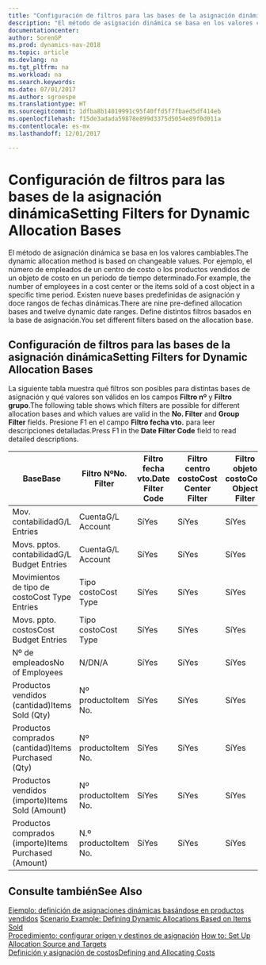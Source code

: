 ```yaml
---
title: "Configuración de filtros para las bases de la asignación dinámica"
description: "El método de asignación dinámica se basa en los valores cambiables. Por ejemplo, el número de empleados de un centro de costo o los productos vendidos de un objeto de costo en un periodo de tiempo determinado. Existen nueve bases predefinidas de asignación y doce rangos de fechas dinámicas. Define distintos filtros basados en la base de asignación."
documentationcenter: 
author: SorenGP
ms.prod: dynamics-nav-2018
ms.topic: article
ms.devlang: na
ms.tgt_pltfrm: na
ms.workload: na
ms.search.keywords: 
ms.date: 07/01/2017
ms.author: sgroespe
ms.translationtype: HT
ms.sourcegitcommit: 1dfba8b14019991c95f40ffd5f7fbaed5df414eb
ms.openlocfilehash: f15de3adada59878e899d3375d5054e89f0d011a
ms.contentlocale: es-mx
ms.lasthandoff: 12/01/2017

---
```

# <a name="setting-filters-for-dynamic-allocation-bases"></a><span data-ttu-id="404ab-106">Configuración de filtros para las bases de la asignación dinámica</span><span class="sxs-lookup"><span data-stu-id="404ab-106">Setting Filters for Dynamic Allocation Bases</span></span>
<span data-ttu-id="404ab-107">El método de asignación dinámica se basa en los valores cambiables.</span><span class="sxs-lookup"><span data-stu-id="404ab-107">The dynamic allocation method is based on changeable values.</span></span> <span data-ttu-id="404ab-108">Por ejemplo, el número de empleados de un centro de costo o los productos vendidos de un objeto de costo en un periodo de tiempo determinado.</span><span class="sxs-lookup"><span data-stu-id="404ab-108">For example, the number of employees in a cost center or the items sold of a cost object in a specific time period.</span></span> <span data-ttu-id="404ab-109">Existen nueve bases predefinidas de asignación y doce rangos de fechas dinámicas.</span><span class="sxs-lookup"><span data-stu-id="404ab-109">There are nine pre-defined allocation bases and twelve dynamic date ranges.</span></span> <span data-ttu-id="404ab-110">Define distintos filtros basados en la base de asignación.</span><span class="sxs-lookup"><span data-stu-id="404ab-110">You set different filters based on the allocation base.</span></span>  

## <a name="setting-filters-for-dynamic-allocation-bases"></a><span data-ttu-id="404ab-111">Configuración de filtros para las bases de la asignación dinámica</span><span class="sxs-lookup"><span data-stu-id="404ab-111">Setting Filters for Dynamic Allocation Bases</span></span>  
 <span data-ttu-id="404ab-112">La siguiente tabla muestra qué filtros son posibles para distintas bases de asignación y qué valores son válidos en los campos **Filtro nº** y **Filtro grupo**.</span><span class="sxs-lookup"><span data-stu-id="404ab-112">The following table shows which filters are possible for different allocation bases and which values are valid in the **No. Filter** and **Group Filter** fields.</span></span> <span data-ttu-id="404ab-113">Presione F1 en el campo **Filtro fecha vto.** para leer descripciones detalladas.</span><span class="sxs-lookup"><span data-stu-id="404ab-113">Press F1 in the **Date Filter Code** field to read detailed descriptions.</span></span>  

|<span data-ttu-id="404ab-114">**Base**</span><span class="sxs-lookup"><span data-stu-id="404ab-114">**Base**</span></span>|<span data-ttu-id="404ab-115">**Filtro Nº**</span><span class="sxs-lookup"><span data-stu-id="404ab-115">**No. Filter**</span></span>|<span data-ttu-id="404ab-116">**Filtro fecha vto.**</span><span class="sxs-lookup"><span data-stu-id="404ab-116">**Date Filter Code**</span></span>|<span data-ttu-id="404ab-117">**Filtro centro costo**</span><span class="sxs-lookup"><span data-stu-id="404ab-117">**Cost Center Filter**</span></span>|<span data-ttu-id="404ab-118">**Filtro objeto costo**</span><span class="sxs-lookup"><span data-stu-id="404ab-118">**Cost Object Filter**</span></span>|<span data-ttu-id="404ab-119">**Filtro grupo**</span><span class="sxs-lookup"><span data-stu-id="404ab-119">**Group Filter**</span></span>|  
|--------------|----------------------------------------|----------------------------------------------|------------------------------------------------|------------------------------------------------|------------------------------------------|  
|<span data-ttu-id="404ab-120">Mov. contabilidad</span><span class="sxs-lookup"><span data-stu-id="404ab-120">G/L Entries</span></span>|<span data-ttu-id="404ab-121">Cuenta</span><span class="sxs-lookup"><span data-stu-id="404ab-121">G/L Account</span></span>|<span data-ttu-id="404ab-122">Sí</span><span class="sxs-lookup"><span data-stu-id="404ab-122">Yes</span></span>|<span data-ttu-id="404ab-123">Sí</span><span class="sxs-lookup"><span data-stu-id="404ab-123">Yes</span></span>|<span data-ttu-id="404ab-124">Sí</span><span class="sxs-lookup"><span data-stu-id="404ab-124">Yes</span></span>|<span data-ttu-id="404ab-125">N/D</span><span class="sxs-lookup"><span data-stu-id="404ab-125">N/A</span></span>|  
|<span data-ttu-id="404ab-126">Movs. pptos. contabilidad</span><span class="sxs-lookup"><span data-stu-id="404ab-126">G/L Budget Entries</span></span>|<span data-ttu-id="404ab-127">Cuenta</span><span class="sxs-lookup"><span data-stu-id="404ab-127">G/L Account</span></span>|<span data-ttu-id="404ab-128">Sí</span><span class="sxs-lookup"><span data-stu-id="404ab-128">Yes</span></span>|<span data-ttu-id="404ab-129">Sí</span><span class="sxs-lookup"><span data-stu-id="404ab-129">Yes</span></span>|<span data-ttu-id="404ab-130">Sí</span><span class="sxs-lookup"><span data-stu-id="404ab-130">Yes</span></span>|<span data-ttu-id="404ab-131">Nombres pptos. contabilidad</span><span class="sxs-lookup"><span data-stu-id="404ab-131">G/L Budget Name</span></span>|  
|<span data-ttu-id="404ab-132">Movimientos de tipo de costo</span><span class="sxs-lookup"><span data-stu-id="404ab-132">Cost Type Entries</span></span>|<span data-ttu-id="404ab-133">Tipo costo</span><span class="sxs-lookup"><span data-stu-id="404ab-133">Cost Type</span></span>|<span data-ttu-id="404ab-134">Sí</span><span class="sxs-lookup"><span data-stu-id="404ab-134">Yes</span></span>|<span data-ttu-id="404ab-135">Sí</span><span class="sxs-lookup"><span data-stu-id="404ab-135">Yes</span></span>|<span data-ttu-id="404ab-136">Sí</span><span class="sxs-lookup"><span data-stu-id="404ab-136">Yes</span></span>|<span data-ttu-id="404ab-137">N/D</span><span class="sxs-lookup"><span data-stu-id="404ab-137">N/A</span></span>|  
|<span data-ttu-id="404ab-138">Movs. ppto. costos</span><span class="sxs-lookup"><span data-stu-id="404ab-138">Cost Budget Entries</span></span>|<span data-ttu-id="404ab-139">Tipo costo</span><span class="sxs-lookup"><span data-stu-id="404ab-139">Cost Type</span></span>|<span data-ttu-id="404ab-140">Sí</span><span class="sxs-lookup"><span data-stu-id="404ab-140">Yes</span></span>|<span data-ttu-id="404ab-141">Sí</span><span class="sxs-lookup"><span data-stu-id="404ab-141">Yes</span></span>|<span data-ttu-id="404ab-142">Sí</span><span class="sxs-lookup"><span data-stu-id="404ab-142">Yes</span></span>|<span data-ttu-id="404ab-143">Nombre ppto.</span><span class="sxs-lookup"><span data-stu-id="404ab-143">Budget Name</span></span>|  
|<span data-ttu-id="404ab-144">Nº de empleados</span><span class="sxs-lookup"><span data-stu-id="404ab-144">No of Employees</span></span>|<span data-ttu-id="404ab-145">N/D</span><span class="sxs-lookup"><span data-stu-id="404ab-145">N/A</span></span>|<span data-ttu-id="404ab-146">Sí</span><span class="sxs-lookup"><span data-stu-id="404ab-146">Yes</span></span>|<span data-ttu-id="404ab-147">Sí</span><span class="sxs-lookup"><span data-stu-id="404ab-147">Yes</span></span>|<span data-ttu-id="404ab-148">Sí</span><span class="sxs-lookup"><span data-stu-id="404ab-148">Yes</span></span>|<span data-ttu-id="404ab-149">N/D</span><span class="sxs-lookup"><span data-stu-id="404ab-149">N/A</span></span>|  
|<span data-ttu-id="404ab-150">Productos vendidos (cantidad)</span><span class="sxs-lookup"><span data-stu-id="404ab-150">Items Sold (Qty)</span></span>|<span data-ttu-id="404ab-151">Nº producto</span><span class="sxs-lookup"><span data-stu-id="404ab-151">Item No.</span></span>|<span data-ttu-id="404ab-152">Sí</span><span class="sxs-lookup"><span data-stu-id="404ab-152">Yes</span></span>|<span data-ttu-id="404ab-153">Sí</span><span class="sxs-lookup"><span data-stu-id="404ab-153">Yes</span></span>|<span data-ttu-id="404ab-154">Sí</span><span class="sxs-lookup"><span data-stu-id="404ab-154">Yes</span></span>|<span data-ttu-id="404ab-155">Grupo contable inventario</span><span class="sxs-lookup"><span data-stu-id="404ab-155">Inventory Posting Group</span></span>|  
|<span data-ttu-id="404ab-156">Productos comprados (cantidad)</span><span class="sxs-lookup"><span data-stu-id="404ab-156">Items Purchased (Qty)</span></span>|<span data-ttu-id="404ab-157">Nº producto</span><span class="sxs-lookup"><span data-stu-id="404ab-157">Item No.</span></span>|<span data-ttu-id="404ab-158">Sí</span><span class="sxs-lookup"><span data-stu-id="404ab-158">Yes</span></span>|<span data-ttu-id="404ab-159">Sí</span><span class="sxs-lookup"><span data-stu-id="404ab-159">Yes</span></span>|<span data-ttu-id="404ab-160">Sí</span><span class="sxs-lookup"><span data-stu-id="404ab-160">Yes</span></span>|<span data-ttu-id="404ab-161">Grupo contable inventario</span><span class="sxs-lookup"><span data-stu-id="404ab-161">Inventory Posting Group</span></span>|  
|<span data-ttu-id="404ab-162">Productos vendidos (importe)</span><span class="sxs-lookup"><span data-stu-id="404ab-162">Items Sold (Amount)</span></span>|<span data-ttu-id="404ab-163">Nº producto</span><span class="sxs-lookup"><span data-stu-id="404ab-163">Item No.</span></span>|<span data-ttu-id="404ab-164">Sí</span><span class="sxs-lookup"><span data-stu-id="404ab-164">Yes</span></span>|<span data-ttu-id="404ab-165">Sí</span><span class="sxs-lookup"><span data-stu-id="404ab-165">Yes</span></span>|<span data-ttu-id="404ab-166">Sí</span><span class="sxs-lookup"><span data-stu-id="404ab-166">Yes</span></span>|<span data-ttu-id="404ab-167">Grupo contable inventario</span><span class="sxs-lookup"><span data-stu-id="404ab-167">Inventory Posting Group</span></span>|  
|<span data-ttu-id="404ab-168">Productos comprados (importe)</span><span class="sxs-lookup"><span data-stu-id="404ab-168">Items Purchased (Amount)</span></span>|<span data-ttu-id="404ab-169">N.º producto</span><span class="sxs-lookup"><span data-stu-id="404ab-169">Item No.</span></span>|<span data-ttu-id="404ab-170">Sí</span><span class="sxs-lookup"><span data-stu-id="404ab-170">Yes</span></span>|<span data-ttu-id="404ab-171">Sí</span><span class="sxs-lookup"><span data-stu-id="404ab-171">Yes</span></span>|<span data-ttu-id="404ab-172">Sí</span><span class="sxs-lookup"><span data-stu-id="404ab-172">Yes</span></span>|<span data-ttu-id="404ab-173">Grupo contable inventario</span><span class="sxs-lookup"><span data-stu-id="404ab-173">Inventory Posting Group</span></span>|  

## <a name="see-also"></a><span data-ttu-id="404ab-174">Consulte también</span><span class="sxs-lookup"><span data-stu-id="404ab-174">See Also</span></span>  
 <span data-ttu-id="404ab-175">[Ejemplo: definición de asignaciones dinámicas basándose en productos vendidos](finance-scenario-example-defining-dynamic-allocations-based-on-items-sold.md) </span><span class="sxs-lookup"><span data-stu-id="404ab-175">[Scenario Example: Defining Dynamic Allocations Based on Items Sold](finance-scenario-example-defining-dynamic-allocations-based-on-items-sold.md) </span></span>  
 <span data-ttu-id="404ab-176">[Procedimiento: configurar origen y destinos de asignación](finance-how-to-set-up-allocation-source-and-targets.md) </span><span class="sxs-lookup"><span data-stu-id="404ab-176">[How to: Set Up Allocation Source and Targets](finance-how-to-set-up-allocation-source-and-targets.md) </span></span>  
 [<span data-ttu-id="404ab-177">Definición y asignación de costos</span><span class="sxs-lookup"><span data-stu-id="404ab-177">Defining and Allocating Costs</span></span>](finance-define-and-allocate-costs.md)

